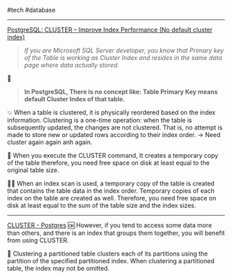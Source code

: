 #tech #database 

---
[PostgreSQL: CLUSTER – Improve Index Performance (No default cluster index)](https://www.dbrnd.com/2016/12/postgresql-cluster-improve-index-performance-no-default-cluster-index-explicit-lock-physical-order-data/)

> _If you are Microsoft SQL Server developer, you know that Primary key of the Table is working as Cluster Index and resides in the same data page where data actually stored._

🚫 
> **In PostgreSQL, There is no concept like: Table Primary Key means default Cluster Index of that table.**


💥
When a table is clustered, it is physically reordered based on the index information. Clustering is a one-time operation: when the table is subsequently updated, the changes are not clustered. That is, no attempt is made to store new or updated rows according to their index order. -> Need cluster again again anh again.


🚀
When you execute the CLUSTER command, It creates a temporary copy of the table therefore, you need free space on disk at least equal to the original table size.


👨‍🚀
When an index scan is used, a temporary copy of the table is created that contains the table data in the index order. Temporary copies of each index on the table are created as well. Therefore, you need free space on disk at least equal to the sum of the table size and the index sizes.


---
[CLUSTER - Postgres](https://www.postgresql.org/docs/current/sql-cluster.html)
🆗
However, if you tend to access some data more than others, and there is an index that groups them together, you will benefit from using CLUSTER.

🚫
Clustering a partitioned table clusters each of its partitions using the partition of the specified partitioned index. When clustering a partitioned table, the index may not be omitted.

	